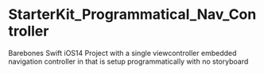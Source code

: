 # StarterKit_Programmatical_Nav_Controller
Barebones Swift iOS14 Project with a single viewcontroller embedded navigation controller in that is setup programmatically with no storyboard
